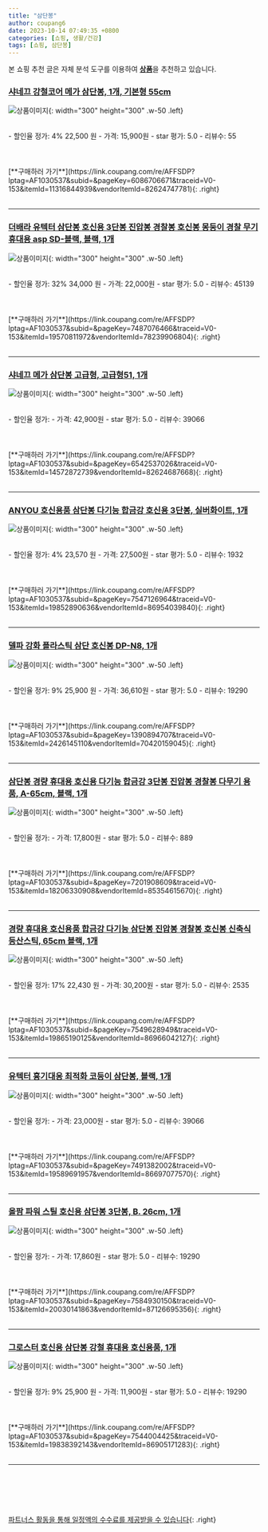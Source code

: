 ```yaml
---
title: "삼단봉"
author: coupang6
date: 2023-10-14 07:49:35 +0800
categories: [쇼핑, 생활/건강]
tags: [쇼핑, 삼단봉]
---
```


본 쇼핑 추천 글은 자체 분석 도구를 이용하여 [**상품**](https://link.coupang.com/a/bao1ui)을 추천하고 있습니다.

### [샤네끄 강철코어 메가 삼단봉, 1개, 기본형 55cm](https://link.coupang.com/re/AFFSDP?lptag=AF1030537&subid=&pageKey=6086706671&traceid=V0-153&itemId=11316844939&vendorItemId=82624747781)

![상품이미지](https://thumbnail9.coupangcdn.com/thumbnails/remote/230x230ex/image/vendor_inventory/4d1f/90dc302d83fd0bdf70b2cdbe4aea12d4e93f06aa59cae7710b6cc88e3411.jpg){: width="300" height="300" .w-50 .left}


<br>
- 할인율 정가: 4%  22,500   원
- 가격: 15,900원
- star 평가: 5.0
- 리뷰수: 55
<br>
<br>
<br>
<br>
[**구매하러 가기**](https://link.coupang.com/re/AFFSDP?lptag=AF1030537&subid=&pageKey=6086706671&traceid=V0-153&itemId=11316844939&vendorItemId=82624747781){: .right}
<br>
<br>

---

### [더배라 유텍터 삼단봉 호신용 3단봉 진압봉 경찰봉 호신봉 몽둥이 경찰 무기 휴대용 asp SD-블랙, 블랙, 1개](https://link.coupang.com/re/AFFSDP?lptag=AF1030537&subid=&pageKey=7487076466&traceid=V0-153&itemId=19570811972&vendorItemId=78239906804)

![상품이미지](https://thumbnail9.coupangcdn.com/thumbnails/remote/230x230ex/image/vendor_inventory/aa17/900eafe4be0c8f29b81e475a507f340ffefcc40830690d502b30d2d50f55.jpg){: width="300" height="300" .w-50 .left}


<br>
- 할인율 정가: 32%  34,000   원
- 가격: 22,000원
- star 평가: 5.0
- 리뷰수: 45139
<br>
<br>
<br>
<br>
[**구매하러 가기**](https://link.coupang.com/re/AFFSDP?lptag=AF1030537&subid=&pageKey=7487076466&traceid=V0-153&itemId=19570811972&vendorItemId=78239906804){: .right}
<br>
<br>

---

### [샤네끄 메가 삼단봉 고급형, 고급형51, 1개](https://link.coupang.com/re/AFFSDP?lptag=AF1030537&subid=&pageKey=6542537026&traceid=V0-153&itemId=14572872739&vendorItemId=82624687668)

![상품이미지](https://thumbnail6.coupangcdn.com/thumbnails/remote/230x230ex/image/vendor_inventory/df40/a749243a8586fee8df03005fae3cacdc44c65c79ccaf9af11128a45504bc.png){: width="300" height="300" .w-50 .left}


<br>
- 할인율 정가: 
- 가격: 42,900원
- star 평가: 5.0
- 리뷰수: 39066
<br>
<br>
<br>
<br>
[**구매하러 가기**](https://link.coupang.com/re/AFFSDP?lptag=AF1030537&subid=&pageKey=6542537026&traceid=V0-153&itemId=14572872739&vendorItemId=82624687668){: .right}
<br>
<br>

---

### [ANYOU 호신용품 삼단봉 다기능 합금강 호신용 3단봉, 실버화이트, 1개](https://link.coupang.com/re/AFFSDP?lptag=AF1030537&subid=&pageKey=7547126964&traceid=V0-153&itemId=19852890636&vendorItemId=86954039840)

![상품이미지](https://thumbnail9.coupangcdn.com/thumbnails/remote/230x230ex/image/vendor_inventory/468a/0e2039b995a9ef46484e5e80c81e79543d64d2a90ce67f5d0c34ff0c3cea.jpg){: width="300" height="300" .w-50 .left}


<br>
- 할인율 정가: 4%  23,570   원
- 가격: 27,500원
- star 평가: 5.0
- 리뷰수: 1932
<br>
<br>
<br>
<br>
[**구매하러 가기**](https://link.coupang.com/re/AFFSDP?lptag=AF1030537&subid=&pageKey=7547126964&traceid=V0-153&itemId=19852890636&vendorItemId=86954039840){: .right}
<br>
<br>

---

### [델파 강화 플라스틱 삼단 호신봉 DP-N8, 1개](https://link.coupang.com/re/AFFSDP?lptag=AF1030537&subid=&pageKey=1390894707&traceid=V0-153&itemId=2426145110&vendorItemId=70420159045)

![상품이미지](https://thumbnail6.coupangcdn.com/thumbnails/remote/230x230ex/image/retail/images/243112439526051-b32515ba-f749-43a2-88fc-7ce497d78e77.jpg){: width="300" height="300" .w-50 .left}


<br>
- 할인율 정가: 9%  25,900   원
- 가격: 36,610원
- star 평가: 5.0
- 리뷰수: 19290
<br>
<br>
<br>
<br>
[**구매하러 가기**](https://link.coupang.com/re/AFFSDP?lptag=AF1030537&subid=&pageKey=1390894707&traceid=V0-153&itemId=2426145110&vendorItemId=70420159045){: .right}
<br>
<br>

---

### [삼단봉 경량 휴대용 호신용 다기능 합금강 3단봉 진압봉 경찰봉 다무기 용품, A-65cm, 블랙, 1개](https://link.coupang.com/re/AFFSDP?lptag=AF1030537&subid=&pageKey=7201908609&traceid=V0-153&itemId=18206330908&vendorItemId=85354615670)

![상품이미지](https://thumbnail8.coupangcdn.com/thumbnails/remote/230x230ex/image/vendor_inventory/8aa4/6a25ce07f1972d23b68cf58d5b6a7beac6f9188ff1ff33c5a112270132da.jpg){: width="300" height="300" .w-50 .left}


<br>
- 할인율 정가: 
- 가격: 17,800원
- star 평가: 5.0
- 리뷰수: 889
<br>
<br>
<br>
<br>
[**구매하러 가기**](https://link.coupang.com/re/AFFSDP?lptag=AF1030537&subid=&pageKey=7201908609&traceid=V0-153&itemId=18206330908&vendorItemId=85354615670){: .right}
<br>
<br>

---

### [경량 휴대용 호신용품 합금강 다기능 삼단봉 진압봉 경찰봉 호신봉 신축식 등산스틱, 65cm 블랙, 1개](https://link.coupang.com/re/AFFSDP?lptag=AF1030537&subid=&pageKey=7549628949&traceid=V0-153&itemId=19865190125&vendorItemId=86966042127)

![상품이미지](https://thumbnail6.coupangcdn.com/thumbnails/remote/230x230ex/image/vendor_inventory/98dc/fbbedc508a5b756d93f43856c415879644000e4e3037a1929d4b1ef979b1.jpg){: width="300" height="300" .w-50 .left}


<br>
- 할인율 정가: 17%  22,430   원
- 가격: 30,200원
- star 평가: 5.0
- 리뷰수: 2535
<br>
<br>
<br>
<br>
[**구매하러 가기**](https://link.coupang.com/re/AFFSDP?lptag=AF1030537&subid=&pageKey=7549628949&traceid=V0-153&itemId=19865190125&vendorItemId=86966042127){: .right}
<br>
<br>

---

### [유텍터 흉기대응 최적화 코등이 삼단봉, 블랙, 1개](https://link.coupang.com/re/AFFSDP?lptag=AF1030537&subid=&pageKey=7491382002&traceid=V0-153&itemId=19589691957&vendorItemId=86697077570)

![상품이미지](https://thumbnail10.coupangcdn.com/thumbnails/remote/230x230ex/image/vendor_inventory/6d4d/3649d22c79b6e49e3ec6dc6959c4f35978845aaf4f9b73ac8a7540e968cd.jpg){: width="300" height="300" .w-50 .left}


<br>
- 할인율 정가: 
- 가격: 23,000원
- star 평가: 5.0
- 리뷰수: 39066
<br>
<br>
<br>
<br>
[**구매하러 가기**](https://link.coupang.com/re/AFFSDP?lptag=AF1030537&subid=&pageKey=7491382002&traceid=V0-153&itemId=19589691957&vendorItemId=86697077570){: .right}
<br>
<br>

---

### [올팜 파워 스틸 호신용 삼단봉 3단봉, B. 26cm, 1개](https://link.coupang.com/re/AFFSDP?lptag=AF1030537&subid=&pageKey=7584930150&traceid=V0-153&itemId=20030141863&vendorItemId=87126695356)

![상품이미지](https://thumbnail6.coupangcdn.com/thumbnails/remote/230x230ex/image/vendor_inventory/08ee/73cd4e78e115d58317ad20e980ecf5f85ed6f3784becc4be141004d3390c.png){: width="300" height="300" .w-50 .left}


<br>
- 할인율 정가: 
- 가격: 17,860원
- star 평가: 5.0
- 리뷰수: 19290
<br>
<br>
<br>
<br>
[**구매하러 가기**](https://link.coupang.com/re/AFFSDP?lptag=AF1030537&subid=&pageKey=7584930150&traceid=V0-153&itemId=20030141863&vendorItemId=87126695356){: .right}
<br>
<br>

---

### [그로스터 호신용 삼단봉 강철 휴대용 호신용품, 1개](https://link.coupang.com/re/AFFSDP?lptag=AF1030537&subid=&pageKey=7544004425&traceid=V0-153&itemId=19838392143&vendorItemId=86905171283)

![상품이미지](https://thumbnail8.coupangcdn.com/thumbnails/remote/230x230ex/image/vendor_inventory/577f/a929b313ee11530acc85e8a6230ee01198e45aa7ae5912a64396c9f3d9d3.png){: width="300" height="300" .w-50 .left}


<br>
- 할인율 정가: 9%  25,900   원
- 가격: 11,900원
- star 평가: 5.0
- 리뷰수: 19290
<br>
<br>
<br>
<br>
[**구매하러 가기**](https://link.coupang.com/re/AFFSDP?lptag=AF1030537&subid=&pageKey=7544004425&traceid=V0-153&itemId=19838392143&vendorItemId=86905171283){: .right}
<br>
<br>

---
<br><br><br><br><br> [파트너스 활동을 통해 일정액의 수수료를 제공받을 수 있습니다](https://link.coupang.com/a/bao1ui){: .right}